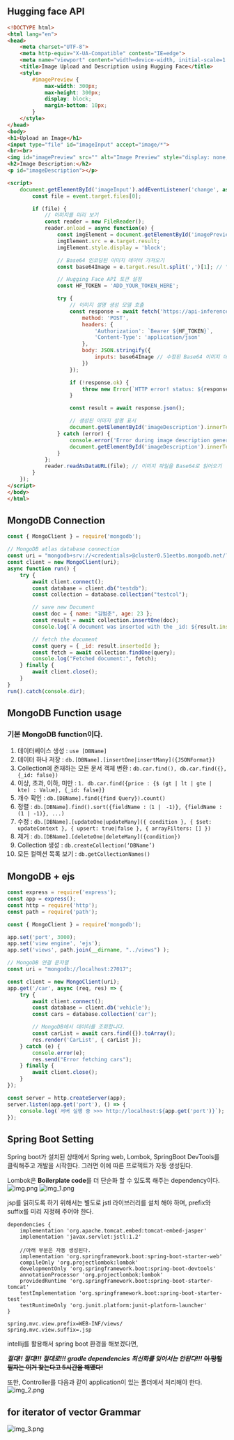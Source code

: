 ## Hugging face API
```html
<!DOCTYPE html>
<html lang="en">
<head>
    <meta charset="UTF-8">
    <meta http-equiv="X-UA-Compatible" content="IE=edge">
    <meta name="viewport" content="width=device-width, initial-scale=1.0">
    <title>Image Upload and Description using Hugging Face</title>
    <style>
        #imagePreview {
            max-width: 300px;
            max-height: 300px;
            display: block;
            margin-bottom: 10px;
        }
    </style>
</head>
<body>
<h1>Upload an Image</h1>
<input type="file" id="imageInput" accept="image/*">
<br><br>
<img id="imagePreview" src="" alt="Image Preview" style="display: none;">
<h2>Image Description:</h2>
<p id="imageDescription"></p>

<script>
    document.getElementById('imageInput').addEventListener('change', async function(event) {
        const file = event.target.files[0];

        if (file) {
            // 이미지를 미리 보기
            const reader = new FileReader();
            reader.onload = async function(e) {
                const imgElement = document.getElementById('imagePreview');
                imgElement.src = e.target.result;
                imgElement.style.display = 'block';

                // Base64 인코딩된 이미지 데이터 가져오기
                const base64Image = e.target.result.split(',')[1]; // "data:image/jpeg;base64," 접두사를 제거

                // Hugging Face API 토큰 설정
                const HF_TOKEN = 'ADD_YOUR_TOKEN_HERE';

                try {
                    // 이미지 설명 생성 모델 호출
                    const response = await fetch('https://api-inference.huggingface.co/models/nlpconnect/vit-gpt2-image-captioning', {
                        method: 'POST',
                        headers: {
                            'Authorization': `Bearer ${HF_TOKEN}`,
                            'Content-Type': 'application/json'
                        },
                        body: JSON.stringify({
                            inputs: base64Image // 수정된 Base64 이미지 데이터
                        })
                    });

                    if (!response.ok) {
                        throw new Error(`HTTP error! status: ${response.status}`);
                    }

                    const result = await response.json();

                    // 생성된 이미지 설명 표시
                    document.getElementById('imageDescription').innerText = result[0].generated_text;
                } catch (error) {
                    console.error('Error during image description generation:', error);
                    document.getElementById('imageDescription').innerText = 'An error occurred while generating the description.';
                }
            };
            reader.readAsDataURL(file); // 이미지 파일을 Base64로 읽어오기
        }
    });
</script>
</body>
</html>

```

## MongoDB Connection
```js
const { MongoClient } = require('mongodb');

// MongoDB atlas database connection
const uri = "mongodb+srv://<credentials>@cluster0.51eetbs.mongodb.net/?appName=mongosh+2.3.0"
const client = new MongoClient(uri);
async function run() {
    try {
        await client.connect();
        const database = client.db("testdb");
        const collection = database.collection("testcol");

        // save new Document
        const doc = { name: "김범준", age: 23 };
        const result = await collection.insertOne(doc);
        console.log(`A document was inserted with the _id: ${result.insertedId}`);

        // fetch the document
        const query = { _id: result.insertedId };
        const fetch = await collection.findOne(query);
        console.log("Fetched document:", fetch);
    } finally {
        await client.close();
    }
}
run().catch(console.dir);

```
## MongoDB Function usage

### 기본 MongoDB function이다.
1. 데이터베이스 생성 : ```use [DBName]```
2. 데이터 하나 저장 : ```db.[DBName].[insertOne|insertMany]({JSONFormat})```
3. Collection에 존재하는 모든 문서 객체 변환 : ```db.car.find(), db.car.find({}, {_id: false})```
4. 이상, 초과, 이하, 미만 : ```1. db.car.find({price : {$ (gt | lt | gte | kte) : Value}, {_id: false}}```
5. 개수 확인 : ```db.[DBName].find({find Query}).count()```
6. 정렬 : ```db.[DBName].find().sort({fieldName :（1 |　-1)}, {fieldName : (1 | -1)}, ...)```
7. 수정 : ```db.[DBName].[updateOne|updateMany]({ condition }, { $set: updateContext }, { upsert: true|false }, { arrayFilters: [] })```
8. 제거 : ```db.[DBName].[deleteOne|deleteMany]({condition})```
9. Collection 생성 : ```db.createCollection(‘DBName’)```
10. 모든 컬렉션 목록 보기 : ```db.getCollectionNames()```

## MongoDB + ejs
```js
const express = require('express');
const app = express();
const http = require('http');
const path = require('path');

const { MongoClient } = require('mongodb');

app.set('port', 3000);
app.set('view engine', 'ejs');
app.set('views', path.join(__dirname, "../views") );

// MongoDB 연결 문자열
const uri = "mongodb://localhost:27017";

const client = new MongoClient(uri);
app.get('/car', async (req, res) => {
    try {
        await client.connect();
        const database = client.db('vehicle');
        const cars = database.collection('car');

        // MongoDB에서 데이터를 조회합니다.
        const carList = await cars.find({}).toArray();
        res.render('CarList', { carList });
    } catch (e) {
        console.error(e);
        res.send("Error fetching cars");
    } finally {
        await client.close();
    }
});

const server = http.createServer(app);
server.listen(app.get('port'), () => {
    console.log(`서버 실행 중 >>> http://localhost:${app.get('port')}`);
});

```
## Spring Boot Setting
Spring boot가 설치된 상태에서 Spring web, Lombok, SpringBoot DevTools를 클릭해주고 개발을 시작한다. 
그러면 이에 따른 프로젝트가 자동 생성된다. 

Lombok은 **Boilerplate code**를 더 단순화 할 수 있도록 해주는 dependency이다. 
![img.png](img.png)
![img_1.png](img_1.png)

jsp를 읽히도록 하기 위해서는 별도로 jstl 라이브러리를 설치 해야 하며, prefix와 suffix를 미리 지정해 주어야 한다. 
```
dependencies {
    implementation 'org.apache.tomcat.embed:tomcat-embed-jasper'
    implementation 'javax.servlet:jstl:1.2'
    
    //아래 부분은 자동 생성된다. 
    implementation 'org.springframework.boot:spring-boot-starter-web'
    compileOnly 'org.projectlombok:lombok'
    developmentOnly 'org.springframework.boot:spring-boot-devtools'
    annotationProcessor 'org.projectlombok:lombok'
    providedRuntime 'org.springframework.boot:spring-boot-starter-tomcat'
    testImplementation 'org.springframework.boot:spring-boot-starter-test'
    testRuntimeOnly 'org.junit.platform:junit-platform-launcher'
}
```
```
spring.mvc.view.prefix=WEB-INF/views/
spring.mvc.view.suffix=.jsp
```

intellij를 활용해서 spring boot 환경을 해보겠다면, 

***절대!! 절대!!! 절대로!!! gradle dependencies 최신화를 잊어서는 안된다!!!*** 
~~**이 망할 필자는 이거 찾는다고 5시간을 해맸다!**~~

또한, Controller를 다음과 같이 application이 있는 폴더에서 처리해야 한다.
![img_2.png](img_2.png)


## for iterator of vector Grammar
![img_3.png](img_3.png)